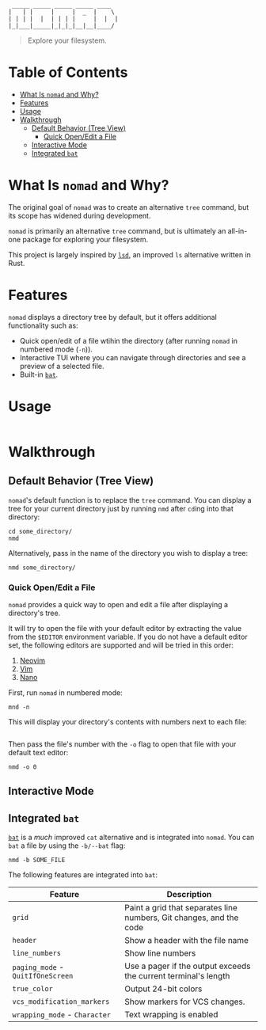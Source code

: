      _____ _____ _____ _____ ____
    |   | |     |     |  _  |    \
    | | | |  |  | | | |     |  |  |
    |_|___|_____|_|_|_|__|__|____/

> Explore your filesystem.

# Table of Contents

* [What Is `nomad` and Why?](#what-is-nomad-and-why)
* [Features](#features)
* [Usage](#usage)
* [Walkthrough](#walkthrough)
	+ [Default Behavior (Tree View)](#default-behavior-tree-view)
		* [Quick Open/Edit a File](#quick-openedit-a-file)
	+ [Interactive Mode](#interactive-mode)
	+ [Integrated `bat`](#integrated-bat)

# What Is `nomad` and Why?

The original goal of `nomad` was to create an alternative `tree` command, but its scope has widened during development.

`nomad` is primarily an alternative `tree` command, but is ultimately an all-in-one package for exploring your filesystem.

This project is largely inspired by [`lsd`][lsd], an improved `ls` alternative written in Rust.

# Features

`nomad` displays a directory tree by default, but it offers additional functionality such as:

* Quick open/edit of a file wtihin the directory (after running `nomad` in numbered mode (`-n`)).
* Interactive TUI where you can navigate through directories and see a preview of a selected file.
* Built-in [`bat`][bat].

# Usage

```
```

# Walkthrough

## Default Behavior (Tree View)

`nomad`'s default function is to replace the `tree` command. You can display a tree for your current directory just by running `nmd` after `cd`ing into that directory:

```
cd some_directory/
nmd
```

Alternatively, pass in the name of the directory you wish to display a tree:

```
nmd some_directory/
```

### Quick Open/Edit a File

`nomad` provides a quick way to open and edit a file after displaying a directory's tree.

It will try to open the file with your default editor by extracting the value from the `$EDITOR` environment variable. If you do not have a default editor set, the following editors are supported and will be tried in this order:

1. [Neovim][Neovim]
2. [Vim][Vim]
3. [Nano][Nano]

First, run `nomad` in numbered mode:

```
mnd -n
```

This will display your directory's contents with numbers next to each file:

```
```

Then pass the file's number with the `-o` flag to open that file with your default text editor:

```
nmd -o 0
```

## Interactive Mode

## Integrated `bat`

[`bat`][bat] is a *much* improved `cat` alternative and is integrated into `nomad`. You can `bat` a file by using the `-b/--bat` flag:

```
nmd -b SOME_FILE
```

The following features are integrated into `bat`:

| Feature                           | Description
|-----------------------------------|-------------------------------
| `grid`					        | Paint a grid that separates line numbers, Git changes, and the code
| `header`					        | Show a header with the file name
| `line_numbers`			        | Show line numbers
| `paging_mode` - `QuitIfOneScreen` | Use a pager if the output exceeds the current terminal's length
| `true_color`  			        | Output 24-bit colors
| `vcs_modification_markers`        | Show markers for VCS changes.
| `wrapping_mode` - `Character`     | Text wrapping is enabled

<!-- LINKS -->
[bat]: https://github.com/sharkdp/bat
[lsd]: https://github.com/Peltoche/lsd
[Nano]: https://www.nano-editor.org/
[Neovim]: https://github.com/neovim/neovim
[Vim]: https://www.vim.org/
